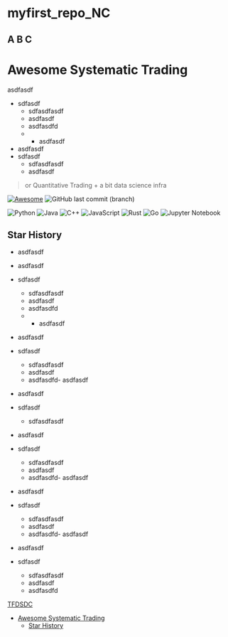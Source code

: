 # myfirst_repo_NC
## A B C
# Awesome Systematic Trading

asdfasdf
- sdfasdf
  - sdfasdfasdf
  - asdfasdf
  - asdfasdfd
  - - asdfasdf
- asdfasdf
- sdfasdf
  - sdfasdfasdf
  - asdfasdf
> or Quantitative Trading + a bit data science infra


[![Awesome](https://awesome.re/badge.svg)](https://awesome.re)
![GitHub last commit (branch)](https://img.shields.io/github/last-commit/wangzhe3224/awesome-systematic-trading/master)

![Python](https://img.shields.io/badge/python-3670A0?style=for-the-badge&logo=python&logoColor=ffdd54)
![Java](https://img.shields.io/badge/java-%23ED8B00.svg?style=for-the-badge&logo=java&logoColor=white)
![C++](https://img.shields.io/badge/c++-%2300599C.svg?style=for-the-badge&logo=c%2B%2B&logoColor=white)
![JavaScript](https://img.shields.io/badge/javascript-%23323330.svg?style=for-the-badge&logo=javascript&logoColor=%23F7DF1E)
![Rust](https://img.shields.io/badge/rust-%23000000.svg?style=for-the-badge&logo=rust&logoColor=white)
![Go](https://img.shields.io/badge/go-%2300ADD8.svg?style=for-the-badge&logo=go&logoColor=white)
![Jupyter Notebook](https://img.shields.io/badge/jupyter-%23FA0F00.svg?style=for-the-badge&logo=jupyter&logoColor=white)

## Star History

- asdfasdf
- asdfasdf
- sdfasdf
  - sdfasdfasdf
  - asdfasdf
  - asdfasdfd
  - - asdfasdf
- asdfasdf
- sdfasdf
  - sdfasdfasdf
  - asdfasdf
  - asdfasdfd- asdfasdf
- asdfasdf
- sdfasdf
  - sdfasdfasdf

- asdfasdf
- sdfasdf
  - sdfasdfasdf
  - asdfasdf
  - asdfasdfd- asdfasdf
- asdfasdf
- sdfasdf
  - sdfasdfasdf
  - asdfasdf
  - asdfasdfd- asdfasdf
- asdfasdf
- sdfasdf
  - sdfasdfasdf
  - asdfasdf
  - asdfasdfd

[TFDSDC](#a-b-c)
  
- [Awesome Systematic Trading](#awesome-systematic-trading)
  - [Star History](#star-history)
